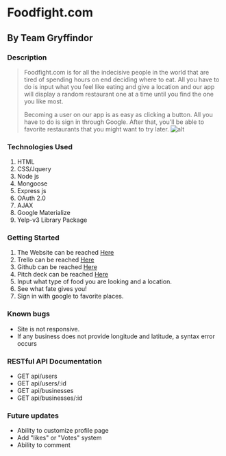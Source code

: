 # Foodfight.com
## By Team Gryffindor

### Description
> Foodfight.com is for all the indecisive people in the world that are tired of spending hours on end deciding where to eat. All you have to do is input what you feel like eating and give a location and our app will display a random restaurant one at a time until you find the one you like most.
> 
> Becoming a user on our app is as easy as clicking a button. All you have to do is sign in through Google. After that, you'll be able to favorite restaurants that you might want to try later.
![alt](http://i.imgur.com/FblITY8.png)

### Technologies Used
1. HTML
2. CSS/Jquery
3. Node js
4. Mongoose
5. Express js
6. OAuth 2.0
7. AJAX
8. Google Materialize
9. Yelp-v3 Library Package

### Getting Started
1. The Website can be reached  [Here](https://food-fight-app.herokuapp.com/)
2. Trello can be reached [Here](https://trello.com/b/XOelc49O/project-3/)
3. Github can be reached [Here](https://github.com/ibrianfrancisco/dont-panic-project)
4. Pitch deck can be reached [Here](https://docs.google.com/presentation/d/1imDNFpdFEiFSb5-7oxrZsXdYvPf8OVyoPizn9BkbRDk/edit#slide=id.g1c538197b1_0_0)
4. Input what type of food you are looking and a location.
5. See what fate gives you!
6. Sign in with google to favorite places.

### Known bugs
* Site is not responsive.
* If any business does not provide longitude and latitude, a syntax error occurs

### RESTful API Documentation
* GET api/users
* GET api/users/:id
* GET api/businesses
* GET api/businesses/:id

### Future updates
* Ability to customize profile page
* Add "likes" or "Votes" system
* Ability to comment

